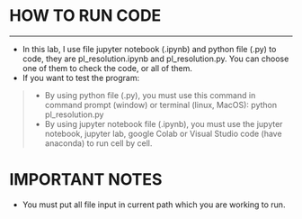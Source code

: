# HOW TO RUN CODE
---- 
- In this lab, I use file jupyter notebook (.ipynb) and python file (.py) to code, 
they are pl_resolution.ipynb and pl_resolution.py. You can choose one of them to 
check the code, or all of them.   
- If you want to test the program:
> - By using python file (.py), you must use this command in command prompt (window) 
or terminal (linux, MacOS): python pl_resolution.py 
> - By using jupyter notebook file (.ipynb), you must use the jupyter notebook, jupyter 
lab, google Colab or Visual Studio code (have anaconda) to run cell by cell.
# IMPORTANT NOTES
- You must put all file input in current path which you are working to run.
